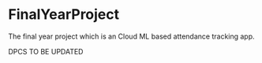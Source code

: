 # FinalYearProject
The final year project which is an Cloud ML based attendance tracking app.

DPCS TO BE UPDATED
